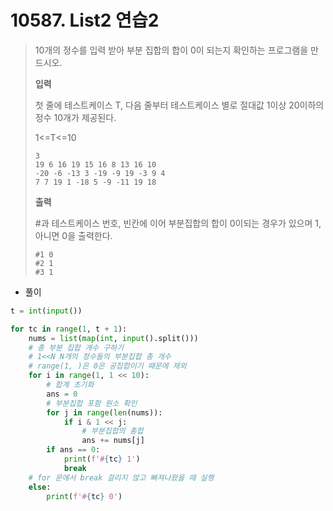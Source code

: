 # 10587. List2 연습2

> 10개의 정수를 입력 받아 부분 집합의 합이 0이 되는지 확인하는 프로그램을 만드시오.
>
> 
>
> **입력**
>
> 첫 줄에 테스트케이스 T, 다음 줄부터 테스트케이스 별로 절대값 1이상 20이하의 정수 10개가 제공된다.
>
> 1<=T<=10
>
> ```
> 3
> 19 6 16 19 15 16 8 13 16 10
> -20 -6 -13 3 -19 -9 19 -3 9 4
> 7 7 19 1 -18 5 -9 -11 19 18
> ```
>
> **출력**
>
> \#과 테스트케이스 번호, 빈칸에 이어 부분집합의 합이 0이되는 경우가 있으며 1, 아니면 0을 출력한다.
>
> ```
> #1 0
> #2 1
> #3 1
> ```

- 풀이

```python
t = int(input())

for tc in range(1, t + 1):
    nums = list(map(int, input().split()))
    # 총 부분 집합 개수 구하기
    # 1<<N N개의 정수들의 부분집합 총 개수
    # range(1, )은 0은 공집합이기 때문에 제외
    for i in range(1, 1 << 10):
        # 합계 초기화
        ans = 0
        # 부분집합 포함 원소 확인
        for j in range(len(nums)):
            if i & 1 << j:
                # 부분집합의 총합
                ans += nums[j]
        if ans == 0:
            print(f'#{tc} 1')
            break
    # for 문에서 break 걸리지 않고 빠져나왔을 때 실행
    else:
        print(f'#{tc} 0')
```

